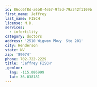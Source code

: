 ```yaml
---
id: 86cc6f8d-a6b8-4e57-9f5d-79a342f1109b
first_name: Jeffrey
last_name: FISCH
license: M.D.
services:
  - infertility
category: doctors
address: '2510 Wigwam Pkwy  Ste 201'
city: Henderson
state: NV
zip: '89074'
phone: 702-722-2229
title: 'Jeffrey FISCH'
_geoloc:
  lng: -115.086999
  lat: 36.038181
---
```

